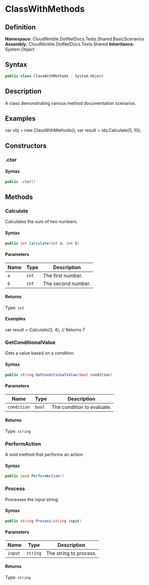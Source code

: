 # ClassWithMethods

## Definition

**Namespace:** CloudNimble.DotNetDocs.Tests.Shared.BasicScenarios
**Assembly:** CloudNimble.DotNetDocs.Tests.Shared
**Inheritance:** System.Object

## Syntax

```csharp
public class ClassWithMethods : System.Object
```

## Description

A class demonstrating various method documentation scenarios.

## Examples

var obj = new ClassWithMethods();
            var result = obj.Calculate(5, 10);

## Constructors

### .ctor

#### Syntax

```csharp
public .ctor()
```

## Methods

### Calculate

Calculates the sum of two numbers.

#### Syntax

```csharp
public int Calculate(int a, int b)
```

#### Parameters

| Name | Type | Description |
|------|------|-------------|
| `a` | `int` | The first number. |
| `b` | `int` | The second number. |

#### Returns

Type: `int`

#### Examples

var result = Calculate(3, 4); // Returns 7

### GetConditionalValue

Gets a value based on a condition.

#### Syntax

```csharp
public string GetConditionalValue(bool condition)
```

#### Parameters

| Name | Type | Description |
|------|------|-------------|
| `condition` | `bool` | The condition to evaluate. |

#### Returns

Type: `string`

### PerformAction

A void method that performs an action.

#### Syntax

```csharp
public void PerformAction()
```

### Process

Processes the input string.

#### Syntax

```csharp
public string Process(string input)
```

#### Parameters

| Name | Type | Description |
|------|------|-------------|
| `input` | `string` | The string to process. |

#### Returns

Type: `string`

